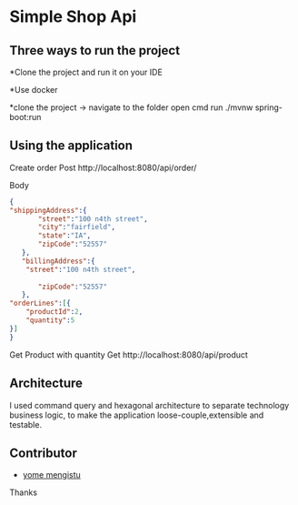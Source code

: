 # Simple Shop Api
## <a name="contributor"></a>Three ways to run the project
*Clone the project and run it on your IDE

*Use docker 

*clone the project -> navigate to the folder open cmd run ./mvnw spring-boot:run


## <a name="using-application"></a>Using the application
Create order Post 
http://localhost:8080/api/order/ 

Body
```json
{
"shippingAddress":{
       "street":"100 n4th street",
       "city":"fairfield",
       "state":"IA",
       "zipCode":"52557"
   },
   "billingAddress":{
    "street":"100 n4th street",
      
       "zipCode":"52557"
   },
"orderLines":[{
    "productId":2,
    "quantity":5
}]
}
```

Get Product with quantity Get http://localhost:8080/api/product

## <a name="contributor"></a>Architecture

I used command query and hexagonal architecture to separate technology business logic, to make the application loose-couple,extensible and testable. 


## <a name="contributor"></a>Contributor

* [yome mengistu](https://www.linkedin.com/yome-mengistu)

Thanks
